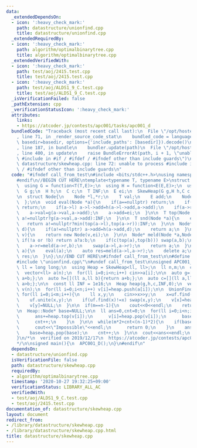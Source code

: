 ```yaml
---
data:
  _extendedDependsOn:
  - icon: ':heavy_check_mark:'
    path: datastructure/unionfind.cpp
    title: datastructure/unionfind.cpp
  _extendedRequiredBy:
  - icon: ':heavy_check_mark:'
    path: algorithm/optimalbinarytree.cpp
    title: algorithm/optimalbinarytree.cpp
  _extendedVerifiedWith:
  - icon: ':heavy_check_mark:'
    path: test/aoj/2415.test.cpp
    title: test/aoj/2415.test.cpp
  - icon: ':heavy_check_mark:'
    path: test/aoj/ALDS1_9_C.test.cpp
    title: test/aoj/ALDS1_9_C.test.cpp
  _isVerificationFailed: false
  _pathExtension: cpp
  _verificationStatusIcon: ':heavy_check_mark:'
  attributes:
    links:
    - https://atcoder.jp/contests/apc001/tasks/apc001_d
  bundledCode: "Traceback (most recent call last):\n  File \"/opt/hostedtoolcache/Python/3.9.4/x64/lib/python3.9/site-packages/onlinejudge_verify/documentation/build.py\"\
    , line 71, in _render_source_code_stat\n    bundled_code = language.bundle(stat.path,\
    \ basedir=basedir, options={'include_paths': [basedir]}).decode()\n  File \"/opt/hostedtoolcache/Python/3.9.4/x64/lib/python3.9/site-packages/onlinejudge_verify/languages/cplusplus.py\"\
    , line 187, in bundle\n    bundler.update(path)\n  File \"/opt/hostedtoolcache/Python/3.9.4/x64/lib/python3.9/site-packages/onlinejudge_verify/languages/cplusplus_bundle.py\"\
    , line 400, in update\n    raise BundleErrorAt(path, i + 1, \"unable to process\
    \ #include in #if / #ifdef / #ifndef other than include guards\")\nonlinejudge_verify.languages.cplusplus_bundle.BundleErrorAt:\
    \ datastructure/skewheap.cpp: line 72: unable to process #include in #if / #ifdef\
    \ / #ifndef other than include guards\n"
  code: "#ifndef call_from_test\n#include <bits/stdc++.h>\nusing namespace std;\n\
    #endif\n//BEGIN CUT HERE\ntemplate<typename T, typename E>\nstruct SkewHeap{\n\
    \  using G = function<T(T,E)>;\n  using H = function<E(E,E)>;\n  using C = function<bool(T,T)>;\n\
    \  G g;\n  H h;\n  C c;\n  T INF;\n  E ei;\n  SkewHeap(G g,H h,C c,T INF,E ei):g(g),h(h),c(c),INF(INF),ei(ei){}\n\
    \n  struct Node{\n    Node *l,*r;\n    T val;\n    E add;\n    Node(T val,E add):val(val),add(add){l=r=nullptr;}\n\
    \  };\n\n  void eval(Node *a){\n    if(a==nullptr) return;\n    if(a->add==ei)\
    \ return;\n    if(a->l) a->l->add=h(a->l->add,a->add);\n    if(a->r) a->r->add=h(a->r->add,a->add);\n\
    \    a->val=g(a->val,a->add);\n    a->add=ei;\n  }\n\n  T top(Node *a){\n    return\
    \ a!=nullptr?g(a->val,a->add):INF;\n  }\n\n  T snd(Node *a){\n    eval(a);\n \
    \   return a!=nullptr?min(top(a->l),top(a->r)):INF;\n  }\n\n  Node* add(Node *a,E\
    \ d){\n    if(a!=nullptr) a->add=h(a->add,d);\n    return a;\n  }\n\n  Node* push(T\
    \ v){\n    return new Node(v,ei);\n  }\n\n  Node* meld(Node *a,Node *b){\n   \
    \ if(!a or !b) return a?a:b;\n    if(c(top(a),top(b))) swap(a,b);\n    eval(a);\n\
    \    a->r=meld(a->r,b);\n    swap(a->l,a->r);\n    return a;\n  }\n\n  Node* pop(Node*\
    \ a){\n    eval(a);\n    auto res=meld(a->l,a->r);\n    delete a;\n    return\
    \ res;\n  }\n};\n//END CUT HERE\n#ifndef call_from_test\n\n#define call_from_test\n\
    #include \"unionfind.cpp\"\n#undef call_from_test\n\nsigned APC001_D(){\n  using\
    \ ll = long long;\n  using Heap = SkewHeap<ll, ll>;\n  ll n,m;\n  cin>>n>>m;\n\
    \  vector<ll> a(n);\n  for(ll i=0;i<n;i++) cin>>a[i];\n\n  auto g=[](ll a,ll b){return\
    \ a+b;};\n  auto h=[](ll a,ll b){return a+b;};\n  auto c=[](ll a,ll b){return\
    \ a>b;};\n\n  const ll INF = 1e16;\n  Heap heap(g,h,c,INF,0);\n  vector<Heap::Node*>\
    \ v(n);\n  for(ll i=0;i<n;i++) v[i]=heap.push(a[i]);\n\n  UnionFind uf(n);\n \
    \ for(ll i=0;i<m;i++){\n    ll x,y;\n    cin>>x>>y;\n    x=uf.find(x);y=uf.find(y);\n\
    \    uf.unite(x,y);\n    if(uf.find(x)!=x) swap(x,y);\n    v[x]=heap.meld(v[x],v[y]);\n\
    \    v[y]=NULL;\n  }\n\n  if(m==n-1){\n    cout<<0<<endl;\n    return 0;\n  }\n\
    \n  Heap::Node* base=NULL;\n\n  ll ans=0,cnt=0;\n  for(ll i=0;i<n;i++){\n    if(uf.find(i)==i){\n\
    \      ans+=heap.top(v[i]);\n      v[i]=heap.pop(v[i]);\n      base=heap.meld(base,v[i]);\n\
    \      cnt++;\n    }\n  }\n\n  while(m*2+cnt<(n-1)*2){\n    if(base==NULL){\n\
    \      cout<<\"Impossible\"<<endl;\n      return 0;\n    }\n    ans+=heap.top(base);\n\
    \    base=heap.pop(base);\n    cnt++;\n  }\n\n  cout<<ans<<endl;\n  return 0;\n\
    }\n/*\n  verified on 2019/12/17\n  https://atcoder.jp/contests/apc001/tasks/apc001_d\n\
    */\n\nsigned main(){\n  APC001_D();\n}\n#endif\n"
  dependsOn:
  - datastructure/unionfind.cpp
  isVerificationFile: false
  path: datastructure/skewheap.cpp
  requiredBy:
  - algorithm/optimalbinarytree.cpp
  timestamp: '2020-10-27 19:32:25+09:00'
  verificationStatus: LIBRARY_ALL_AC
  verifiedWith:
  - test/aoj/ALDS1_9_C.test.cpp
  - test/aoj/2415.test.cpp
documentation_of: datastructure/skewheap.cpp
layout: document
redirect_from:
- /library/datastructure/skewheap.cpp
- /library/datastructure/skewheap.cpp.html
title: datastructure/skewheap.cpp
---
```


